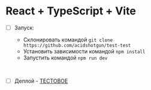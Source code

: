 # React + TypeScript + Vite

- [ ] Запуск:

  + Склонировать командой `git clone https://github.com/acidshotgun/test-test`
  + Установить зависимости командой `npm install`
  + Запустить командой `npm run dev`
     
<br>

- [ ] Деплой - [ТЕСТОВОЕ](https://test-test-jvbzkplbz-acidshotguns-projects.vercel.app/)
